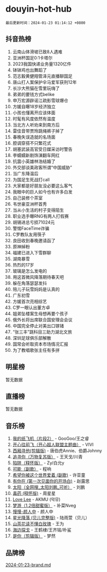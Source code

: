 # douyin-hot-hub

`最后更新时间：2024-01-23 01:14:12 +0800`

## 抖音热榜

1. 云南山体滑坡已致8人遇难
1. 亚洲杯国足0:1卡塔尔
1. 2023我国快递业务量1320亿件
1. 钵钵鸡也出舞蹈了
1. 范志毅黄健翔管泽元直播聊国足
1. 唐山打人案保护伞马爱军获刑12年
1. 长沙大熊猫在雪里玩嗨了
1. 弟弟的要钱方式belike
1. 申万宏源辟谣江疏影雪球爆仓
1. 方媛自曝18岁经济独立
1. 小孩也懂离开应该体面
1. 时髦有风度依然有温度
1. 当北方人听劝来到南方后
1. 雷佳音带贾玲跳绳裤子掉了
1. 春晚失误造就的名场面
1. 腔调穿搭不只繁花式
1. 胡塞武装高官受日媒采访时警告
1. 李蠕蠕新剧饰演翻车网红
1. 抗震小英雄林浩结婚了
1. 外交部谈美政客所谓“中国威胁”
1. 当广东降温后
1. 为国足生死战打call
1. 大家都是好朋友没必要这么客气
1. 我眼中的巨人如今也有许多白发
1. 自己装修个茶室
1. 韦世豪亚洲杯首秀
1. 当从小生活的村子变得陌生
1. 职业选手曝RNG有两人打假赛
1. 胡锡进总亏损71024元
1. 警惕FaceTime诈骗
1. C罗教队友用筷子
1. 良田收到春晚邀请函了
1. 原神掉粉
1. 福建已进入下雪群聊
1. 湖南暴雪
1. 热烈的17岁
1. 玻璃是怎么发电的
1. 用这首微风降落期待春天吧
1. 躲在角落瑟瑟发抖
1. 陪儿子玩雪妈妈是认真的
1. 广东初雪
1. 方媛首次亮相综艺
1. C罗一眼认出董方卓
1. 姐弟坠楼案生母想再要个孩子
1. 俄外长将出席联合国安理会会议
1. 中国完全停止对美出口镓锗
1. “张三丰”跳科目三助力湖北文旅
1. 深圳足球俱乐部解散
1. 国常会听取资本市场情况汇报
1. 为了教唱歌张主任有多拼

## 明星榜

暂无数据

## 直播榜

暂无数据

## 音乐榜

1. [我的纸飞机（片段2）](https://sf86-cdn-tos.douyinstatic.com/obj/tos-cn-ve-2774/oM2ZrKcg2CD5AeRB2gkeXOFB1IxAGJdZPazYHf) - GooGoo/王之睿
1. [开心往前飞（开心超人联盟主题曲）](https://sf86-cdn-tos.douyinstatic.com/obj/tos-cn-ve-2774/9d8fb7c82cf1421fb93a9fe925275e0a) - VIVI
1. [西厢寻他(剪辑版)](https://sf86-cdn-tos.douyinstatic.com/obj/tos-cn-ve-2774/oUsAVfAQKlRNxEv5qxvIB8o5qmIWUcXbzJKJhw) - 唐伯虎Annie、伯爵Johnny
1. [追寻你（万物复苏版）](https://sf86-cdn-tos.douyinstatic.com/obj/tos-cn-ve-2774/oYeAZJsbjIDit9APmBg8u6uDUQnHmoCf3gbo74) - 王天戈/川青
1. [陷阱（释怀版）](https://sf3-cdn-tos.douyinstatic.com/obj/tos-cn-ve-2774/oE8C21LeZrzKLDFfQYgMzx4GAIHageG5IzayY7) - Zy/白允y
1. [可能（副歌）](https://sf6-cdn-tos.douyinstatic.com/obj/tos-cn-ve-2774/cde1731888894259b333569393c2fb51) - 程响
1. [希望你被这个世界爱着 (副歌)](https://sf86-cdn-tos.douyinstatic.com/obj/tos-cn-ve-2774/oUHCmWQfZlE3QQBKBeD8rCFLpJzPgCpImhsxMt) - 许亚童
1. [有你在 (第一次见面你的开场白)](https://sf86-cdn-tos.douyinstatic.com/obj/tos-cn-ve-2774/oAthrQ3ClJBfI57uBoFEgNDYtNCZ0TSYQQfxQ0) - 赵露思
1. [太阳（全网搜_太阳刘鹏_可听）](https://sf86-cdn-tos.douyinstatic.com/obj/tos-cn-ve-2774/ogWbyIQnlBFImVbeDocRdCIYtBHlbJXgfZMvgz) - 刘鹏
1. [毒药 (释怀版)](https://sf3-cdn-tos.douyinstatic.com/obj/tos-cn-ve-2774/oYILMEAzspdZBIzy4frJNB8ZHPHWAhiwowd4Ad) - 周星星
1. [Love Lee](https://sf6-cdn-tos.douyinstatic.com/obj/tos-cn-ve-2774/o05GbkJGbCBTdDnMtB0fwOYgkeZp23vrWQDQBS) - AKMU (악뮤)
1. [梦游（1.2倍甜蜜版）](https://sf86-cdn-tos.douyinstatic.com/obj/tos-cn-ve-2774/o4gyAUm8hwufoEABmwVIiQtHsFuGzAEEWtNMzo) - 补菜Nveg
1. [慢慢-颜人中](https://sf86-cdn-tos.douyinstatic.com/obj/tos-cn-ve-2774/ocjHNfBXdBxQNC8ZGAeoLMFTUgtBg8bkExunDC) - 颜人中
1. [星光降落 (贝儿完整版)](https://sf86-cdn-tos.douyinstatic.com/obj/tos-cn-ve-2774/okwB9hAwyAtsFFkFBzAX1hOOfQuIoMNs0W2Mwr) - 陆雨萱（贝儿）
1. [山茶花读不懂白玫瑰](https://sf3-cdn-tos.douyinstatic.com/obj/tos-cn-ve-2774/osfn8B7DktrRHEPJgPCfDbw7QDQEkwC16BxZg9) - 王为
1. [海边探戈](https://sf86-cdn-tos.douyinstatic.com/obj/tos-cn-ve-2774/os9gE0VQCGqt6VQkZDyBBYvfSDY0QFe3vVmubn) - 王鹤棣/王齐铭/朴鲨
1. [是你（剪辑版）](https://sf86-cdn-tos.douyinstatic.com/obj/tos-cn-ve-2774/46019dae783c4c969944217fe1cfafc4) - 梦然

## 品牌榜

[2024-01-23-brand.md](2024-01-23-brand.md)
